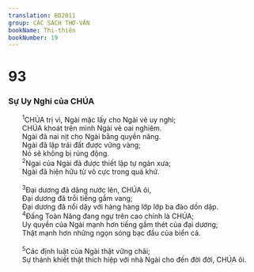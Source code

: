 ```yaml
---
translation: BD2011
group: CÁC SÁCH THƠ-VĂN
bookName: Thi-thiên 
bookNumber: 19
---
```


<div class="title"><h1>93</h1><h3>Sự Uy Nghi của CHÚA</h3></div>
<span class="verse thi_93_1">  <sup>1</sup>CHÚA trị vì, Ngài mặc lấy cho Ngài vẻ uy nghi;<br/>  CHÚA khoát trên mình Ngài vẻ oai nghiêm.<br/>  Ngài đã nai nịt cho Ngài bằng quyền năng.<br/>  Ngài đã lập trái đất được vững vàng;<br/>  Nó sẽ không bị rúng động.<br/></span>
<span class="verse thi_93_2">  <sup>2</sup>Ngai của Ngài đã được thiết lập tự ngàn xưa;<br/>  Ngài đã hiện hữu từ vô cực trong quá khứ.<br/><br/></span>
<span class="verse thi_93_3">  <sup>3</sup>Ðại dương đã dâng nước lên, CHÚA ôi,<br/>  Ðại dương đã trỗi tiếng gầm vang;<br/>  Ðại dương đã nổi dậy với hàng hàng lớp lớp ba đào dồn dập.<br/></span>
<span class="verse thi_93_4">  <sup>4</sup>Ðấng Toàn Năng đang ngự trên cao chính là CHÚA;<br/>  Uy quyền của Ngài mạnh hơn tiếng gầm thét của đại dương;<br/>  Thật mạnh hơn những ngọn sóng bạc đầu của biển cả.<br/><br/></span>
<span class="verse thi_93_5">  <sup>5</sup>Các định luật của Ngài thật vững chãi;<br/>  Sự thánh khiết thật thích hiệp với nhà Ngài cho đến đời đời, CHÚA ôi.<br/></span>
